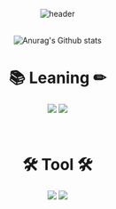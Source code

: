 <div align="center">

![header](https://capsule-render.vercel.app/api?type=waving&reversal=true&color=timeGradient&height=300&section=header&text=minseung🎈%20&fontSize=90)<br><br>

<div align="center">

![Anurag's Github stats](https://github-readme-stats.vercel.app/api?username=minseung&show_icons=true&theme=nightowl)

</div>

<h1 align="center"><b>📚 Leaning ✏</b></h1>
<p align="center">
<img src="https://img.shields.io/badge/arduino-00979D?style=flat&logo=arduino&logoColor=white"/></a>
<img src="https://img.shields.io/badge/C-A8B9CC?style=flat&logo=C&logoColor=white"/></a>
</p><br>
<h1 align="center"><b>🛠 Tool 🛠</b></h1>
<p align="center">
<img src="https://img.shields.io/badge/arduino-00979D?style=flat&logo=arduino&logoColor=white"/></a>
<img src="https://img.shields.io/badge/Notion-000000?stylle=flat&logo=Notion&logoColor=white"/></a>
</P>
